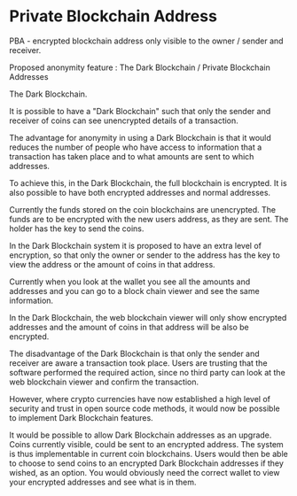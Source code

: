 Private Blockchain Address
==========================

PBA - encrypted blockchain address only visible to the owner / sender and receiver.

Proposed anonymity feature : The Dark Blockchain / Private Blockchain Addresses


The Dark Blockchain.

It is possible to have a "Dark Blockchain" such that only the sender and receiver of coins can see unencrypted details of a transaction.

The advantage for anonymity in using a Dark Blockchain is that it  would reduces the number of people who have access to information that a transaction has taken place and to what amounts are sent to which addresses.


To achieve this,  in the Dark Blockchain, the full blockchain is encrypted. It is also possible to have both encrypted addresses and normal addresses.
 

Currently the funds stored on the coin blockchains are unencrypted. The funds are to be encrypted with the new users address, as they are sent. The holder has the key to send the coins.

In the Dark Blockchain system it is proposed to have an extra level of encryption, so that only the owner or sender to the address has the key to view the address or the amount of coins in that address.

Currently when you look at the wallet you see all the amounts and addresses and you can go to a block chain viewer and see the same information.

In the Dark Blockchain, the web blockchain viewer will only show encrypted addresses and the amount of coins in that address will be also be encrypted.

The disadvantage of the Dark Blockchain is that only the sender and receiver are aware a transaction took place. Users are trusting that the software performed the required action, since no third party can look at the web blockchain viewer and confirm the transaction.

However, where crypto currencies have now established a high level of security and trust in open source code methods, it would now be possible to implement Dark Blockchain features.

It would be possible to allow Dark Blockchain addresses as an upgrade. Coins currently visible, could be sent to an encrypted address. The system is thus implementable in current coin blockchains. Users would then be able to choose to send coins to an encrypted Dark Blockchain addresses if they wished, as an option. You would obviously need the correct wallet to view your encrypted addresses and see what is in them.
